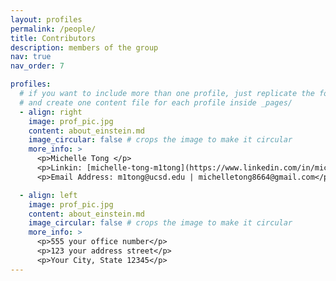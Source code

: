 ```yaml
---
layout: profiles
permalink: /people/
title: Contributors
description: members of the group
nav: true
nav_order: 7

profiles:
  # if you want to include more than one profile, just replicate the following block
  # and create one content file for each profile inside _pages/
  - align: right
    image: prof_pic.jpg
    content: about_einstein.md
    image_circular: false # crops the image to make it circular
    more_info: >
      <p>Michelle Tong </p>
      <p>Linkin: [michelle-tong-m1tong](https://www.linkedin.com/in/michelle-tong-m1tong/) </p>
      <p>Email Address: m1tong@ucsd.edu | michelletong8664@gmail.com</p>

  - align: left
    image: prof_pic.jpg
    content: about_einstein.md
    image_circular: false # crops the image to make it circular
    more_info: >
      <p>555 your office number</p>
      <p>123 your address street</p>
      <p>Your City, State 12345</p>
---
```

